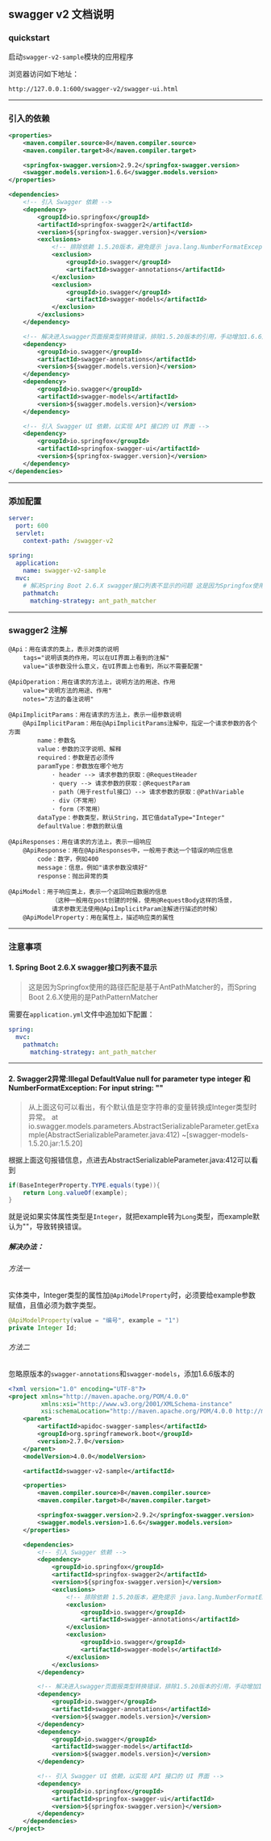 ## swagger v2 文档说明
### quickstart
启动`swagger-v2-sample`模块的应用程序

浏览器访问如下地址：
```http request
http://127.0.0.1:600/swagger-v2/swagger-ui.html
```
---
### 引入的依赖
```xml
<properties>
    <maven.compiler.source>8</maven.compiler.source>
    <maven.compiler.target>8</maven.compiler.target>

    <springfox-swagger.version>2.9.2</springfox-swagger.version>
    <swagger.models.version>1.6.6</swagger.models.version>
</properties>

<dependencies>
    <!-- 引入 Swagger 依赖 -->
    <dependency>
        <groupId>io.springfox</groupId>
        <artifactId>springfox-swagger2</artifactId>
        <version>${springfox-swagger.version}</version>
        <exclusions>
            <!-- 排除依赖 1.5.20版本，避免提示 java.lang.NumberFormatException: For input string: ""警告 -->
            <exclusion>
                <groupId>io.swagger</groupId>
                <artifactId>swagger-annotations</artifactId>
            </exclusion>
            <exclusion>
                <groupId>io.swagger</groupId>
                <artifactId>swagger-models</artifactId>
            </exclusion>
        </exclusions>
    </dependency>

    <!-- 解决进入swagger页面报类型转换错误，排除1.5.20版本的引用，手动增加1.6.6版本 -->
    <dependency>
        <groupId>io.swagger</groupId>
        <artifactId>swagger-annotations</artifactId>
        <version>${swagger.models.version}</version>
    </dependency>
    <dependency>
        <groupId>io.swagger</groupId>
        <artifactId>swagger-models</artifactId>
        <version>${swagger.models.version}</version>
    </dependency>

    <!-- 引入 Swagger UI 依赖，以实现 API 接口的 UI 界面 -->
    <dependency>
        <groupId>io.springfox</groupId>
        <artifactId>springfox-swagger-ui</artifactId>
        <version>${springfox-swagger.version}</version>
    </dependency>
</dependencies>
```
---
### 添加配置
```yaml
server:
  port: 600
  servlet:
    context-path: /swagger-v2
  
spring:
  application:
    name: swagger-v2-sample
  mvc:
    # 解决Spring Boot 2.6.X swagger接口列表不显示的问题 这是因为Springfox使用的路径匹配是基于AntPathMatcher的，而Spring Boot 2.6.X使用的是PathPatternMatcher。
    pathmatch:
      matching-strategy: ant_path_matcher
```
---
### swagger2 注解
```text
@Api：用在请求的类上，表示对类的说明
    tags="说明该类的作用，可以在UI界面上看到的注解"
    value="该参数没什么意义，在UI界面上也看到，所以不需要配置"

@ApiOperation：用在请求的方法上，说明方法的用途、作用
    value="说明方法的用途、作用"
    notes="方法的备注说明"

@ApiImplicitParams：用在请求的方法上，表示一组参数说明
    @ApiImplicitParam：用在@ApiImplicitParams注解中，指定一个请求参数的各个方面
        name：参数名
        value：参数的汉字说明、解释
        required：参数是否必须传
        paramType：参数放在哪个地方
            · header --> 请求参数的获取：@RequestHeader
            · query --> 请求参数的获取：@RequestParam
            · path（用于restful接口）--> 请求参数的获取：@PathVariable
            · div（不常用）
            · form（不常用）    
        dataType：参数类型，默认String，其它值dataType="Integer"       
        defaultValue：参数的默认值

@ApiResponses：用在请求的方法上，表示一组响应
    @ApiResponse：用在@ApiResponses中，一般用于表达一个错误的响应信息
        code：数字，例如400
        message：信息，例如"请求参数没填好"
        response：抛出异常的类

@ApiModel：用于响应类上，表示一个返回响应数据的信息
            （这种一般用在post创建的时候，使用@RequestBody这样的场景，
            请求参数无法使用@ApiImplicitParam注解进行描述的时候）
    @ApiModelProperty：用在属性上，描述响应类的属性

```

---
### 注意事项
#### 1. Spring Boot 2.6.X swagger接口列表不显示

> 这是因为Springfox使用的路径匹配是基于AntPathMatcher的，而Spring Boot 2.6.X使用的是PathPatternMatcher

需要在`application.yml`文件中追加如下配置：
```yaml
spring:
  mvc:
    pathmatch:
      matching-strategy: ant_path_matcher
```
---
#### 2. Swagger2异常:Illegal DefaultValue null for parameter type integer 和 NumberFormatException: For input string: ""
> 从上面这句可以看出，有个默认值是空字符串的变量转换成Integer类型时异常。
> at io.swagger.models.parameters.AbstractSerializableParameter.getExample(AbstractSerializableParameter.java:412) ~[swagger-models-1.5.20.jar:1.5.20]

根据上面这句报错信息，点进去AbstractSerializableParameter.java:412可以看到
```java
if(BaseIntegerProperty.TYPE.equals(type)){
    return Long.valueOf(example);
}
```
就是说如果实体属性类型是`Integer`，就把example转为`Long`类型，而example默认为""，导致转换错误。

##### 解决办法：
###### 方法一
实体类中，Integer类型的属性加`@ApiModelProperty`时，必须要给example参数赋值，且值必须为数字类型。

```java
@ApiModelProperty(value = "编号", example = "1")
private Integer Id;
```

###### 方法二
忽略原版本的`swagger-annotations`和`swagger-models`，添加1.6.6版本的
```xml
<?xml version="1.0" encoding="UTF-8"?>
<project xmlns="http://maven.apache.org/POM/4.0.0"
         xmlns:xsi="http://www.w3.org/2001/XMLSchema-instance"
         xsi:schemaLocation="http://maven.apache.org/POM/4.0.0 http://maven.apache.org/xsd/maven-4.0.0.xsd">
    <parent>
        <artifactId>apidoc-swagger-samples</artifactId>
        <groupId>org.springframework.boot</groupId>
        <version>2.7.0</version>
    </parent>
    <modelVersion>4.0.0</modelVersion>

    <artifactId>swagger-v2-sample</artifactId>

    <properties>
        <maven.compiler.source>8</maven.compiler.source>
        <maven.compiler.target>8</maven.compiler.target>

        <springfox-swagger.version>2.9.2</springfox-swagger.version>
        <swagger.models.version>1.6.6</swagger.models.version>
    </properties>

    <dependencies>
        <!-- 引入 Swagger 依赖 -->
        <dependency>
            <groupId>io.springfox</groupId>
            <artifactId>springfox-swagger2</artifactId>
            <version>${springfox-swagger.version}</version>
            <exclusions>
                <!-- 排除依赖 1.5.20版本，避免提示 java.lang.NumberFormatException: For input string: ""警告 -->
                <exclusion>
                    <groupId>io.swagger</groupId>
                    <artifactId>swagger-annotations</artifactId>
                </exclusion>
                <exclusion>
                    <groupId>io.swagger</groupId>
                    <artifactId>swagger-models</artifactId>
                </exclusion>
            </exclusions>
        </dependency>

        <!-- 解决进入swagger页面报类型转换错误，排除1.5.20版本的引用，手动增加1.6.6版本 -->
        <dependency>
            <groupId>io.swagger</groupId>
            <artifactId>swagger-annotations</artifactId>
            <version>${swagger.models.version}</version>
        </dependency>
        <dependency>
            <groupId>io.swagger</groupId>
            <artifactId>swagger-models</artifactId>
            <version>${swagger.models.version}</version>
        </dependency>

        <!-- 引入 Swagger UI 依赖，以实现 API 接口的 UI 界面 -->
        <dependency>
            <groupId>io.springfox</groupId>
            <artifactId>springfox-swagger-ui</artifactId>
            <version>${springfox-swagger.version}</version>
        </dependency>
    </dependencies>
</project>
```